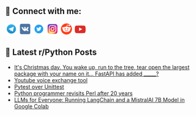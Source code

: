 ## 🔎 Connect with me:
[<img src="https://github.com/bullbesh/bullbesh/blob/main/images/Telegram.png" width="32" height="32" />](https://t.me/bullbesh)
[<img src="https://github.com/bullbesh/bullbesh/blob/main/images/VK.png" width="32" height="32" />](https://vk.com/bullbesh)
[<img src="https://github.com/bullbesh/bullbesh/blob/main/images/Twitter.png" width="32" height="32" />](https://twitter.com/bullbesh1)
[<img src="https://github.com/bullbesh/bullbesh/blob/main/images/Instagram.png" width="32" height="32" />](https://www.instagram.com/bullbesh)
[<img src="https://github.com/bullbesh/bullbesh/blob/main/images/Reddit.png" width="32" height="32" />](https://www.reddit.com/user/bullbesh)
[<img src="https://github.com/bullbesh/bullbesh/blob/main/images/YouTube.png" width="32" height="32" />](https://www.youtube.com/channel/UCtfjRs6uzgq5mfm8S06WTcg)

## 📕 Latest r/Python Posts
<!-- BLOG-POST-LIST:START -->
- [It&#39;s Christmas day. You wake up, run to the tree, tear open the largest package with your name on it... FastAPI has added _____?](https://www.reddit.com/r/Python/comments/18bkywh/its_christmas_day_you_wake_up_run_to_the_tree/)
- [Youtube voice exchange tool](https://www.reddit.com/r/Python/comments/18bkp29/youtube_voice_exchange_tool/)
- [Pytest over Unittest](https://www.reddit.com/r/Python/comments/18bjv0y/pytest_over_unittest/)
- [Python programmer revisits Perl after 20 years](https://www.reddit.com/r/Python/comments/18bjp4w/python_programmer_revisits_perl_after_20_years/)
- [LLMs for Everyone: Running LangChain and a MistralAI 7B Model in Google Colab](https://www.reddit.com/r/Python/comments/18bjf8l/llms_for_everyone_running_langchain_and_a/)
<!-- BLOG-POST-LIST:END -->

